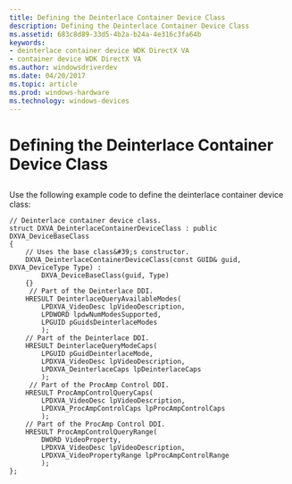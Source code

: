 ```yaml
---
title: Defining the Deinterlace Container Device Class
description: Defining the Deinterlace Container Device Class
ms.assetid: 683c8d89-33d5-4b2a-b24a-4e316c3fa64b
keywords:
- deinterlace container device WDK DirectX VA
- container device WDK DirectX VA
ms.author: windowsdriverdev
ms.date: 04/20/2017
ms.topic: article
ms.prod: windows-hardware
ms.technology: windows-devices
---
```


# Defining the Deinterlace Container Device Class


## <span id="ddk_defining_the_deinterlace_container_device_class_gg"></span><span id="DDK_DEFINING_THE_DEINTERLACE_CONTAINER_DEVICE_CLASS_GG"></span>


Use the following example code to define the deinterlace container device class:

```
// Deinterlace container device class.
struct DXVA_DeinterlaceContainerDeviceClass : public DXVA_DeviceBaseClass
{
    // Uses the base class&#39;s constructor.
    DXVA_DeinterlaceContainerDeviceClass(const GUID& guid, DXVA_DeviceType Type) :
        DXVA_DeviceBaseClass(guid, Type)
    {}
     // Part of the Deinterlace DDI.
    HRESULT DeinterlaceQueryAvailableModes(
        LPDXVA_VideoDesc lpVideoDescription,
        LPDWORD lpdwNumModesSupported,
        LPGUID pGuidsDeinterlaceModes
        );
    // Part of the Deinterlace DDI.
    HRESULT DeinterlaceQueryModeCaps(
        LPGUID pGuidDeinterlaceMode,
        LPDXVA_VideoDesc lpVideoDescription,
        LPDXVA_DeinterlaceCaps lpDeinterlaceCaps
        );
     // Part of the ProcAmp Control DDI.
    HRESULT ProcAmpControlQueryCaps(
        LPDXVA_VideoDesc lpVideoDescription,
        LPDXVA_ProcAmpControlCaps lpProcAmpControlCaps
        );
    // Part of the ProcAmp Control DDI.
    HRESULT ProcAmpControlQueryRange(
        DWORD VideoProperty,
        LPDXVA_VideoDesc lpVideoDescription,
        LPDXVA_VideoPropertyRange lpProcAmpControlRange
        );
};
```

 

 





